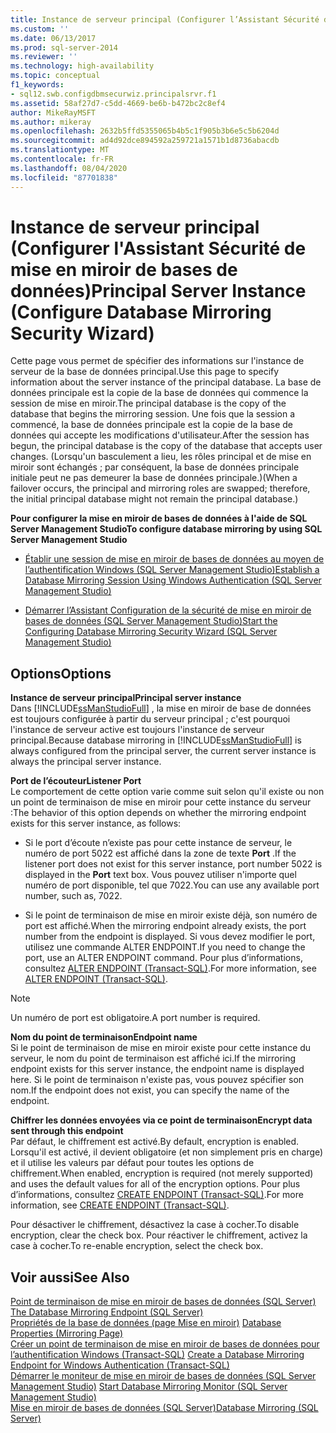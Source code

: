 ```yaml
---
title: Instance de serveur principal (Configurer l’Assistant Sécurité de mise en miroir de bases de données) | Microsoft Docs
ms.custom: ''
ms.date: 06/13/2017
ms.prod: sql-server-2014
ms.reviewer: ''
ms.technology: high-availability
ms.topic: conceptual
f1_keywords:
- sql12.swb.configdbmsecurwiz.principalsrvr.f1
ms.assetid: 58af27d7-c5dd-4669-be6b-b472bc2c8ef4
author: MikeRayMSFT
ms.author: mikeray
ms.openlocfilehash: 2632b5ffd5355065b4b5c1f905b3b6e5c5b6204d
ms.sourcegitcommit: ad4d92dce894592a259721a1571b1d8736abacdb
ms.translationtype: MT
ms.contentlocale: fr-FR
ms.lasthandoff: 08/04/2020
ms.locfileid: "87701838"
---
```

# <a name="principal-server-instance-configure-database-mirroring-security-wizard"></a><span data-ttu-id="58bcc-102">Instance de serveur principal (Configurer l'Assistant Sécurité de mise en miroir de bases de données)</span><span class="sxs-lookup"><span data-stu-id="58bcc-102">Principal Server Instance (Configure Database Mirroring Security Wizard)</span></span>
  <span data-ttu-id="58bcc-103">Cette page vous permet de spécifier des informations sur l'instance de serveur de la base de données principal.</span><span class="sxs-lookup"><span data-stu-id="58bcc-103">Use this page to specify information about the server instance of the principal database.</span></span> <span data-ttu-id="58bcc-104">La base de données principale est la copie de la base de données qui commence la session de mise en miroir.</span><span class="sxs-lookup"><span data-stu-id="58bcc-104">The principal database is the copy of the database that begins the mirroring session.</span></span> <span data-ttu-id="58bcc-105">Une fois que la session a commencé, la base de données principale est la copie de la base de données qui accepte les modifications d'utilisateur.</span><span class="sxs-lookup"><span data-stu-id="58bcc-105">After the session has begun, the principal database is the copy of the database that accepts user changes.</span></span> <span data-ttu-id="58bcc-106">(Lorsqu'un basculement a lieu, les rôles principal et de mise en miroir sont échangés ; par conséquent, la base de données principale initiale peut ne pas demeurer la base de données principale.)</span><span class="sxs-lookup"><span data-stu-id="58bcc-106">(When a failover occurs, the principal and mirroring roles are swapped; therefore, the initial principal database might not remain the principal database.)</span></span>  
  
 <span data-ttu-id="58bcc-107">**Pour configurer la mise en miroir de bases de données à l'aide de SQL Server Management Studio**</span><span class="sxs-lookup"><span data-stu-id="58bcc-107">**To configure database mirroring by using SQL Server Management Studio**</span></span>  
  
-   [<span data-ttu-id="58bcc-108">Établir une session de mise en miroir de bases de données au moyen de l’authentification Windows &#40;SQL Server Management Studio&#41;</span><span class="sxs-lookup"><span data-stu-id="58bcc-108">Establish a Database Mirroring Session Using Windows Authentication &#40;SQL Server Management Studio&#41;</span></span>](establish-database-mirroring-session-windows-authentication.md)  
  
-   [<span data-ttu-id="58bcc-109">Démarrer l’Assistant Configuration de la sécurité de mise en miroir de bases de données &#40;SQL Server Management Studio&#41;</span><span class="sxs-lookup"><span data-stu-id="58bcc-109">Start the Configuring Database Mirroring Security Wizard &#40;SQL Server Management Studio&#41;</span></span>](start-the-configuring-database-mirroring-security-wizard.md)  
  
## <a name="options"></a><span data-ttu-id="58bcc-110">Options</span><span class="sxs-lookup"><span data-stu-id="58bcc-110">Options</span></span>  
 <span data-ttu-id="58bcc-111">**Instance de serveur principal**</span><span class="sxs-lookup"><span data-stu-id="58bcc-111">**Principal server instance**</span></span>  
 <span data-ttu-id="58bcc-112">Dans [!INCLUDE[ssManStudioFull](../../includes/ssmanstudiofull-md.md)] , la mise en miroir de base de données est toujours configurée à partir du serveur principal ; c'est pourquoi l'instance de serveur active est toujours l'instance de serveur principal.</span><span class="sxs-lookup"><span data-stu-id="58bcc-112">Because database mirroring in [!INCLUDE[ssManStudioFull](../../includes/ssmanstudiofull-md.md)] is always configured from the principal server, the current server instance is always the principal server instance.</span></span>  
  
 <span data-ttu-id="58bcc-113">**Port de l’écouteur**</span><span class="sxs-lookup"><span data-stu-id="58bcc-113">**Listener Port**</span></span>  
 <span data-ttu-id="58bcc-114">Le comportement de cette option varie comme suit selon qu'il existe ou non un point de terminaison de mise en miroir pour cette instance du serveur :</span><span class="sxs-lookup"><span data-stu-id="58bcc-114">The behavior of this option depends on whether the mirroring endpoint exists for this server instance, as follows:</span></span>  
  
-   <span data-ttu-id="58bcc-115">Si le port d’écoute n’existe pas pour cette instance de serveur, le numéro de port 5022 est affiché dans la zone de texte **Port** .</span><span class="sxs-lookup"><span data-stu-id="58bcc-115">If the listener port does not exist for this server instance, port number 5022 is displayed in the **Port** text box.</span></span> <span data-ttu-id="58bcc-116">Vous pouvez utiliser n'importe quel numéro de port disponible, tel que 7022.</span><span class="sxs-lookup"><span data-stu-id="58bcc-116">You can use any available port number, such as, 7022.</span></span>  
  
-   <span data-ttu-id="58bcc-117">Si le point de terminaison de mise en miroir existe déjà, son numéro de port est affiché.</span><span class="sxs-lookup"><span data-stu-id="58bcc-117">When the mirroring endpoint already exists, the port number from the endpoint is displayed.</span></span> <span data-ttu-id="58bcc-118">Si vous devez modifier le port, utilisez une commande ALTER ENDPOINT.</span><span class="sxs-lookup"><span data-stu-id="58bcc-118">If you need to change the port, use an ALTER ENDPOINT command.</span></span> <span data-ttu-id="58bcc-119">Pour plus d’informations, consultez [ALTER ENDPOINT &#40;Transact-SQL&#41;](/sql/t-sql/statements/alter-endpoint-transact-sql).</span><span class="sxs-lookup"><span data-stu-id="58bcc-119">For more information, see [ALTER ENDPOINT &#40;Transact-SQL&#41;](/sql/t-sql/statements/alter-endpoint-transact-sql).</span></span>  
  
> [!NOTE]  
>  <span data-ttu-id="58bcc-120">Un numéro de port est obligatoire.</span><span class="sxs-lookup"><span data-stu-id="58bcc-120">A port number is required.</span></span>  
  
 <span data-ttu-id="58bcc-121">**Nom du point de terminaison**</span><span class="sxs-lookup"><span data-stu-id="58bcc-121">**Endpoint name**</span></span>  
 <span data-ttu-id="58bcc-122">Si le point de terminaison de mise en miroir existe pour cette instance du serveur, le nom du point de terminaison est affiché ici.</span><span class="sxs-lookup"><span data-stu-id="58bcc-122">If the mirroring endpoint exists for this server instance, the endpoint name is displayed here.</span></span> <span data-ttu-id="58bcc-123">Si le point de terminaison n'existe pas, vous pouvez spécifier son nom.</span><span class="sxs-lookup"><span data-stu-id="58bcc-123">If the endpoint does not exist, you can specify the name of the endpoint.</span></span>  
  
 <span data-ttu-id="58bcc-124">**Chiffrer les données envoyées via ce point de terminaison**</span><span class="sxs-lookup"><span data-stu-id="58bcc-124">**Encrypt data sent through this endpoint**</span></span>  
 <span data-ttu-id="58bcc-125">Par défaut, le chiffrement est activé.</span><span class="sxs-lookup"><span data-stu-id="58bcc-125">By default, encryption is enabled.</span></span> <span data-ttu-id="58bcc-126">Lorsqu'il est activé, il devient obligatoire (et non simplement pris en charge) et il utilise les valeurs par défaut pour toutes les options de chiffrement.</span><span class="sxs-lookup"><span data-stu-id="58bcc-126">When enabled, encryption is required (not merely supported) and uses the default values for all of the encryption options.</span></span> <span data-ttu-id="58bcc-127">Pour plus d’informations, consultez [CREATE ENDPOINT &#40;Transact-SQL&#41;](/sql/t-sql/statements/create-endpoint-transact-sql).</span><span class="sxs-lookup"><span data-stu-id="58bcc-127">For more information, see [CREATE ENDPOINT &#40;Transact-SQL&#41;](/sql/t-sql/statements/create-endpoint-transact-sql).</span></span>  
  
 <span data-ttu-id="58bcc-128">Pour désactiver le chiffrement, désactivez la case à cocher.</span><span class="sxs-lookup"><span data-stu-id="58bcc-128">To disable encryption, clear the check box.</span></span> <span data-ttu-id="58bcc-129">Pour réactiver le chiffrement, activez la case à cocher.</span><span class="sxs-lookup"><span data-stu-id="58bcc-129">To re-enable encryption, select the check box.</span></span>  
  
## <a name="see-also"></a><span data-ttu-id="58bcc-130">Voir aussi</span><span class="sxs-lookup"><span data-stu-id="58bcc-130">See Also</span></span>  
 <span data-ttu-id="58bcc-131">[Point de terminaison de mise en miroir de bases de données &#40;SQL Server&#41;](the-database-mirroring-endpoint-sql-server.md) </span><span class="sxs-lookup"><span data-stu-id="58bcc-131">[The Database Mirroring Endpoint &#40;SQL Server&#41;](the-database-mirroring-endpoint-sql-server.md) </span></span>  
 <span data-ttu-id="58bcc-132">[Propriétés de la base de données &#40;page Mise en miroir&#41;](../../relational-databases/databases/database-properties-mirroring-page.md) </span><span class="sxs-lookup"><span data-stu-id="58bcc-132">[Database Properties &#40;Mirroring Page&#41;](../../relational-databases/databases/database-properties-mirroring-page.md) </span></span>  
 <span data-ttu-id="58bcc-133">[Créer un point de terminaison de mise en miroir de bases de données pour l’authentification Windows &#40;Transact-SQL&#41;](create-a-database-mirroring-endpoint-for-windows-authentication-transact-sql.md) </span><span class="sxs-lookup"><span data-stu-id="58bcc-133">[Create a Database Mirroring Endpoint for Windows Authentication &#40;Transact-SQL&#41;](create-a-database-mirroring-endpoint-for-windows-authentication-transact-sql.md) </span></span>  
 <span data-ttu-id="58bcc-134">[Démarrer le moniteur de mise en miroir de bases de données &#40;SQL Server Management Studio&#41;](../database-mirroring/start-database-mirroring-monitor-sql-server-management-studio.md) </span><span class="sxs-lookup"><span data-stu-id="58bcc-134">[Start Database Mirroring Monitor &#40;SQL Server Management Studio&#41;](../database-mirroring/start-database-mirroring-monitor-sql-server-management-studio.md) </span></span>  
 [<span data-ttu-id="58bcc-135">Mise en miroir de bases de données &#40;SQL Server&#41;</span><span class="sxs-lookup"><span data-stu-id="58bcc-135">Database Mirroring &#40;SQL Server&#41;</span></span>](database-mirroring-sql-server.md)  
  
  
